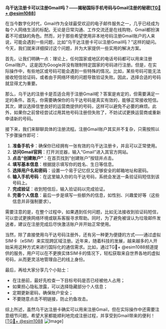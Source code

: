 **乌干达注册卡可以注册Gmail吗？——揭秘国际手机号码与Gmail注册的秘密[[TG💪+ @esim1088](https://t.me/s/esim1088)]**

在当今数字化时代，Gmail作为全球最受欢迎的电子邮件服务之一，几乎已经成为每个人网络生活的标配。无论是日常沟通、工作交流还是在线购物，Gmail都扮演着不可或缺的角色。然而，对于那些希望使用非本地号码注册Gmail账户的人来说，可能会遇到一些问题，比如“乌干达注册卡可以注册Gmail吗？”这样的疑问。今天，我们就来详细探讨这个问题，并为大家提供一些实用的解决方案。

首先，让我们明确一点：理论上，任何国家或地区的电话号码都可以用来注册Gmail账户。这是因为Google并没有限制特定国家的号码进行注册。但是，在实际操作中，有些地区或号码可能会遇到一些特殊的情况。比如，某些号码可能无法接收短信验证码，或者由于网络环境的问题导致验证失败。因此，选择合适的号码就显得尤为重要。

那么，乌干达的注册卡是否适合用于注册Gmail呢？答案是肯定的，但需要满足一定的条件。首先，你需要确保你的乌干达号码是真实有效的，能够正常接收短信。其次，建议选择信誉良好的运营商提供的号码，这样可以避免不必要的麻烦。此外，如果你之前曾经尝试过用其他号码注册但失败了，不妨试试更换运营商或重新申请新的号码。

接下来，我们来聊聊具体的注册流程。注册Gmail账户其实并不复杂，只需按照以下步骤操作即可：

1. **准备手机卡**：确保你已经拥有一张有效的乌干达注册卡，并且可以正常使用。
2. **访问Gmail官网**：打开浏览器，输入“Gmail”进入其官方网站。
3. **点击“创建账户”**：在首页找到“创建账户”按钮并点击。
4. **填写基本信息**：根据提示填写你的姓名、生日等信息。
5. **选择用户名和密码**：设置一个易于记忆但又足够安全的邮箱地址和密码。
6. **输入手机号码**：在这里输入你的乌干达号码，系统会发送一条验证码短信到该号码上。
7. **完成验证**：收到短信后，输入验证码以完成验证。
8. **完善个人信息**：最后一步是填写一些额外的信息，如性别、兴趣爱好等（这些信息并非强制要求）。

需要注意的是，在整个过程中，如果遇到任何问题，比如无法接收到验证码短信，可以尝试更换网络环境或联系客服寻求帮助。同时，为了避免被误认为垃圾邮件发送者，建议在注册完成后尽快激活账户并开始正常使用。

当然，除了直接使用乌干达号码注册外，还有另一种更为便捷的方式——通过虚拟SIM卡（eSIM）来实现跨区域注册。近年来，随着科技的发展，越来越多的人开始采用这种方式来进行国际化的通信需求。比如，通过TG💪+ @esim1088频道提供的服务，用户可以在不更换实体SIM卡的情况下，轻松获取来自世界各地的虚拟号码，从而更灵活地管理自己的线上身份。

最后，再给大家分享几个小贴士：
- 在注册前，最好先检查一下目标号码是否已经被他人占用；
- 如果担心隐私泄露，可以选择隐藏部分个人信息；
- 定期更新密码，确保账户安全；
- 不要随意点击不明链接，防止钓鱼攻击。

综上所述，虽然乌干达注册卡确实可以用来注册Gmail，但在实际操作中还需要注意细节问题。希望大家都能顺利地完成注册过程，并享受到Gmail带来的便利！[[TG💪+ @esim1088](https://t.me/s/esim1088) ![Image](https://i.postimg.cc/4NQfJmqS/Snipaste-2025-05-13-00-14-12.png)]